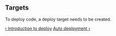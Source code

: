## Targets

To deploy code, a deploy target needs to be created.

[&lsaquo; Introduction to deploy](/learn/deploy/01_introduction.html "nav previous deploy")
[Auto deployment &rsaquo;](/learn/deploy/03_auto-deployment.html "nav next deploy")
